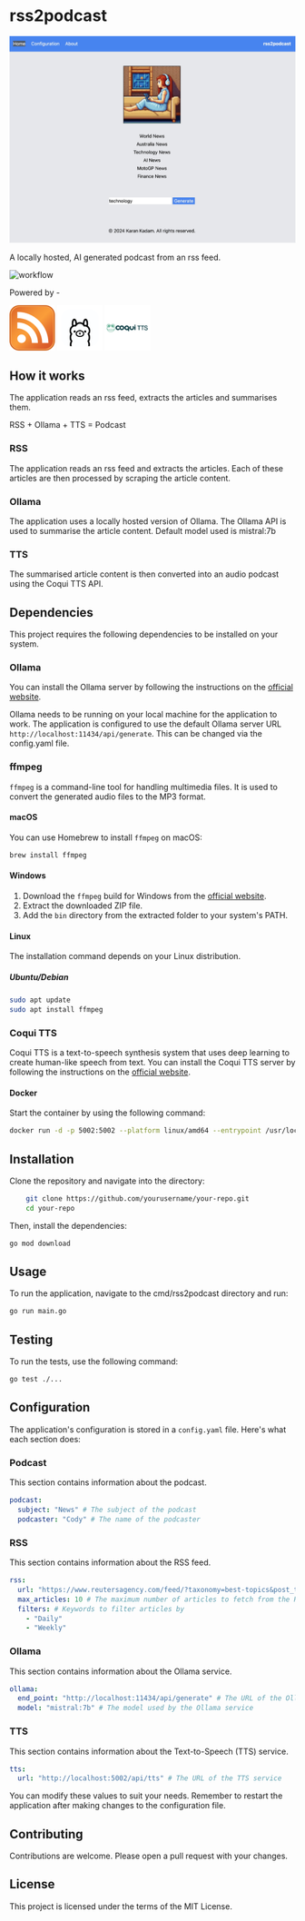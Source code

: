 # rss2podcast

<img src="resources/ui.jpg" width=600px></img>

A locally hosted, AI generated podcast from an rss feed. 

![workflow](https://github.com/intothevoid/rss2podcast/actions/workflows/go.yml/badge.svg)

Powered by -

<img src="resources/rss.png" width=80px height=80px></img>
<img src="resources/ollama.png" width=80px height=80px></img>
<img src="resources/coqui.png" width=80px height=80px></img>

## How it works
The application reads an rss feed, extracts the articles and summarises them. 

RSS + Ollama + TTS = Podcast

### RSS
The application reads an rss feed and extracts the articles. Each of these articles are then processed by scraping the article content.

### Ollama
The application uses a locally hosted version of Ollama. The Ollama API is used to summarise the article content. Default model used is mistral:7b

### TTS
The summarised article content is then converted into an audio podcast using the Coqui TTS API.

## Dependencies

This project requires the following dependencies to be installed on your system. 

### Ollama

You can install the Ollama server by following the instructions on the [official website](https://ollama.com).

Ollama needs to be running on your local machine for the application to work. The application is configured to use the default Ollama server URL `http://localhost:11434/api/generate`. This can be changed via the config.yaml file.

### ffmpeg

`ffmpeg` is a command-line tool for handling multimedia files. It is used to convert the generated audio files to the MP3 format.

#### macOS

You can use Homebrew to install `ffmpeg` on macOS:

```bash
brew install ffmpeg
```

#### Windows

1. Download the `ffmpeg` build for Windows from the [official website](https://ffmpeg.org/download.html).
2. Extract the downloaded ZIP file.
3. Add the `bin` directory from the extracted folder to your system's PATH.

#### Linux

The installation command depends on your Linux distribution.

##### Ubuntu/Debian

```bash
sudo apt update
sudo apt install ffmpeg
```

### Coqui TTS

Coqui TTS is a text-to-speech synthesis system that uses deep learning to create human-like speech from text. You can install the Coqui TTS server by following the instructions on the [official website](https://coqui.ai/tts).

#### Docker

Start the container by using the following command:

```bash
docker run -d -p 5002:5002 --platform linux/amd64 --entrypoint /usr/local/bin/tts-server ghcr.io/coqui-ai/tts-cpu --model_name tts_models/en/ljspeech/vits
```

## Installation 

Clone the repository and navigate into the directory:

```bash 
    git clone https://github.com/yourusername/your-repo.git
    cd your-repo
```

Then, install the dependencies:
```bash
go mod download
```

## Usage
To run the application, navigate to the cmd/rss2podcast directory and run:
```bash
go run main.go
```

## Testing
To run the tests, use the following command:
```bash
go test ./...
```

## Configuration

The application's configuration is stored in a `config.yaml` file. Here's what each section does:

### Podcast

This section contains information about the podcast.

```yaml
podcast:
  subject: "News" # The subject of the podcast
  podcaster: "Cody" # The name of the podcaster
```

### RSS

This section contains information about the RSS feed.

```yaml
rss:
  url: "https://www.reutersagency.com/feed/?taxonomy=best-topics&post_type=best" # The URL of the RSS feed
  max_articles: 10 # The maximum number of articles to fetch from the RSS feed
  filters: # Keywords to filter articles by
    - "Daily"
    - "Weekly"
```

### Ollama

This section contains information about the Ollama service.

```yaml
ollama:
  end_point: "http://localhost:11434/api/generate" # The URL of the Ollama service
  model: "mistral:7b" # The model used by the Ollama service
```

### TTS

This section contains information about the Text-to-Speech (TTS) service.

```yaml
tts:
  url: "http://localhost:5002/api/tts" # The URL of the TTS service
```

You can modify these values to suit your needs. Remember to restart the application after making changes to the configuration file.

## Contributing
Contributions are welcome. Please open a pull request with your changes.

## License
This project is licensed under the terms of the MIT License.